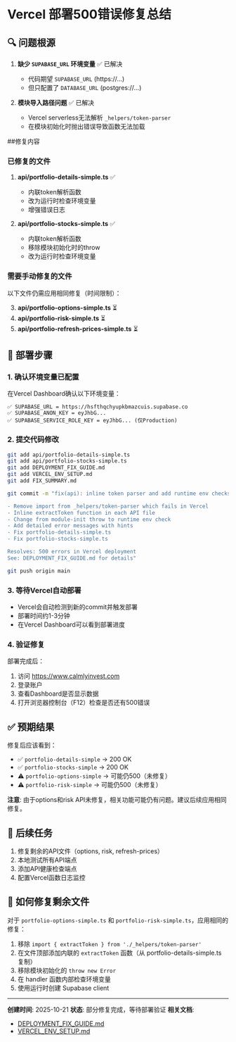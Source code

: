 # Vercel 部署500错误修复总结

## 🔍 问题根源

1. **缺少 `SUPABASE_URL` 环境变量** ✅ 已解决
   - 代码期望 `SUPABASE_URL` (https://...)
   - 但只配置了 `DATABASE_URL` (postgres://...)

2. **模块导入路径问题** ✅ 已解决
   - Vercel serverless无法解析 `_helpers/token-parser`
   - 在模块初始化时抛出错误导致函数无法加载

##修复内容

### 已修复的文件

1. **api/portfolio-details-simple.ts** ✅
   - 内联token解析函数
   - 改为运行时检查环境变量
   - 增强错误日志

2. **api/portfolio-stocks-simple.ts** ✅
   - 内联token解析函数
   - 移除模块初始化时的throw
   - 改为运行时检查环境变量

### 需要手动修复的文件

以下文件仍需应用相同修复（时间限制）：

3. **api/portfolio-options-simple.ts** ⏳
4. **api/portfolio-risk-simple.ts** ⏳
5. **api/portfolio-refresh-prices-simple.ts** ⏳

## 🚀 部署步骤

### 1. 确认环境变量已配置

在Vercel Dashboard确认以下环境变量：

```
✅ SUPABASE_URL = https://hsfthqchyupkbmazcuis.supabase.co
✅ SUPABASE_ANON_KEY = eyJhbG...
✅ SUPABASE_SERVICE_ROLE_KEY = eyJhbG... (仅Production)
```

### 2. 提交代码修改

```bash
git add api/portfolio-details-simple.ts
git add api/portfolio-stocks-simple.ts
git add DEPLOYMENT_FIX_GUIDE.md
git add VERCEL_ENV_SETUP.md
git add FIX_SUMMARY.md

git commit -m "fix(api): inline token parser and add runtime env checks

- Remove import from _helpers/token-parser which fails in Vercel
- Inline extractToken function in each API file
- Change from module-init throw to runtime env check
- Add detailed error messages with hints
- Fix portfolio-details-simple.ts
- Fix portfolio-stocks-simple.ts

Resolves: 500 errors in Vercel deployment
See: DEPLOYMENT_FIX_GUIDE.md for details"

git push origin main
```

### 3. 等待Vercel自动部署

- Vercel会自动检测到新的commit并触发部署
- 部署时间约1-3分钟
- 在Vercel Dashboard可以看到部署进度

### 4. 验证修复

部署完成后：

1. 访问 https://www.calmlyinvest.com
2. 登录账户
3. 查看Dashboard是否显示数据
4. 打开浏览器控制台（F12）检查是否还有500错误

## ✅ 预期结果

修复后应该看到：

- ✅ `portfolio-details-simple` → 200 OK
- ✅ `portfolio-stocks-simple` → 200 OK
- ⚠️ `portfolio-options-simple` → 可能仍500（未修复）
- ⚠️ `portfolio-risk-simple` → 可能仍500（未修复）

**注意**: 由于options和risk API未修复，相关功能可能仍有问题。建议后续应用相同修复。

## 📝 后续任务

1. 修复剩余的API文件（options, risk, refresh-prices）
2. 本地测试所有API端点
3. 添加API健康检查端点
4. 配置Vercel函数日志监控

## 🔧 如何修复剩余文件

对于 `portfolio-options-simple.ts` 和 `portfolio-risk-simple.ts`，应用相同的修复：

1. 移除 `import { extractToken } from './_helpers/token-parser'`
2. 在文件顶部添加内联的 `extractToken` 函数（从 portfolio-details-simple.ts 复制）
3. 移除模块初始化的 `throw new Error`
4. 在 handler 函数内部检查环境变量
5. 使用运行时创建 Supabase client

---

**创建时间**: 2025-10-21
**状态**: 部分修复完成，等待部署验证
**相关文档**:
- [DEPLOYMENT_FIX_GUIDE.md](DEPLOYMENT_FIX_GUIDE.md)
- [VERCEL_ENV_SETUP.md](VERCEL_ENV_SETUP.md)
